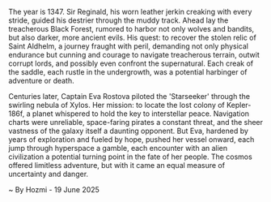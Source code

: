
The year is 1347.  Sir Reginald, his worn leather jerkin creaking with every stride, guided his destrier through the muddy track.  Ahead lay the treacherous Black Forest, rumored to harbor not only wolves and bandits, but also darker, more ancient evils.  His quest: to recover the stolen relic of Saint Aldhelm, a journey fraught with peril, demanding not only physical endurance but cunning and courage to navigate treacherous terrain, outwit corrupt lords, and possibly even confront the supernatural. Each creak of the saddle, each rustle in the undergrowth, was a potential harbinger of adventure or death.

Centuries later, Captain Eva Rostova piloted the 'Starseeker' through the swirling nebula of Xylos.  Her mission: to locate the lost colony of Kepler-186f, a planet whispered to hold the key to interstellar peace.  Navigation charts were unreliable, space-faring pirates a constant threat, and the sheer vastness of the galaxy itself a daunting opponent. But Eva, hardened by years of exploration and fueled by hope, pushed her vessel onward, each jump through hyperspace a gamble, each encounter with an alien civilization a potential turning point in the fate of her people. The cosmos offered limitless adventure, but with it came an equal measure of uncertainty and danger.

~ By Hozmi - 19 June 2025

